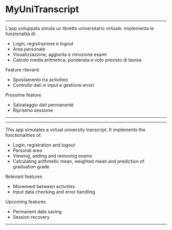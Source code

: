 # MyUniTranscript
-------
L'app sviluppata simula un libretto universitario virtuale. 
Implementa le funzionalità di:
- Login, registrazione e logout
- Area personale
- Visualizzazione, aggiunta e rimozione esami
- Calcolo media aritmetica, ponderata e voto previsto di laurea

Feature rilevanti
- Spostamento tra activities
- Controllo dati in input e gestione errori

Prossime feature
- Salvataggio dati permanente
- Ripristino sessione
----
-------
This app simulates a virtual university transcript. 
It implements the functionalities of:
- Login, registration and logout
- Personal area
- Viewing, adding and removing exams
- Calculating arithmetic mean, weighted mean and prediction of graduation grade

Relevant features
- Movement between activities
- Input data checking and error handling

Upcoming features
- Permanent data saving
- Session recovery
----
